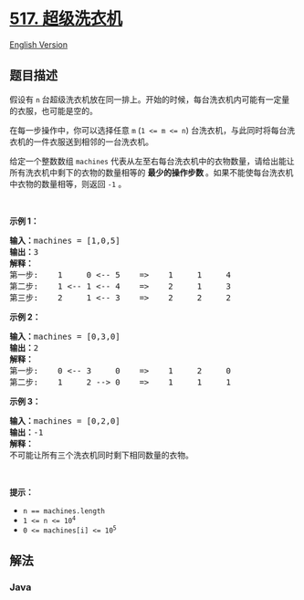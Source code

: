 # [517. 超级洗衣机](https://leetcode.cn/problems/super-washing-machines)

[English Version](/solution/0500-0599/0517.Super%20Washing%20Machines/README_EN.md)

## 题目描述

<p>假设有 <code>n</code><strong>&nbsp;</strong>台超级洗衣机放在同一排上。开始的时候，每台洗衣机内可能有一定量的衣服，也可能是空的。</p>

<p>在每一步操作中，你可以选择任意 <code>m</code> (<code>1 &lt;= m &lt;= n</code>) 台洗衣机，与此同时将每台洗衣机的一件衣服送到相邻的一台洗衣机。</p>

<p>给定一个整数数组&nbsp;<code>machines</code> 代表从左至右每台洗衣机中的衣物数量，请给出能让所有洗衣机中剩下的衣物的数量相等的 <strong>最少的操作步数 </strong>。如果不能使每台洗衣机中衣物的数量相等，则返回 <code>-1</code> 。</p>

<p>&nbsp;</p>

<p><strong>示例 1：</strong></p>

<pre>
<strong>输入：</strong>machines = [1,0,5]
<strong>输出：</strong>3
<strong>解释：</strong>
第一步:    1     0 &lt;-- 5    =&gt;    1     1     4
第二步:    1 &lt;-- 1 &lt;-- 4    =&gt;    2     1     3    
第三步:    2     1 &lt;-- 3    =&gt;    2     2     2   
</pre>

<p><strong>示例 2：</strong></p>

<pre>
<strong>输入：</strong>machines = [0,3,0]
<strong>输出：</strong>2
<strong>解释：</strong>
第一步:    0 &lt;-- 3     0    =&gt;    1     2     0    
第二步:    1     2 --&gt; 0    =&gt;    1     1     1     
</pre>

<p><strong>示例 3：</strong></p>

<pre>
<strong>输入：</strong>machines = [0,2,0]
<strong>输出：</strong>-1
<strong>解释：</strong>
不可能让所有三个洗衣机同时剩下相同数量的衣物。
</pre>

<p>&nbsp;</p>

<p><strong>提示：</strong></p>

<ul>
	<li><code>n == machines.length</code></li>
	<li><code>1 &lt;= n &lt;= 10<sup>4</sup></code></li>
	<li><code>0 &lt;= machines[i] &lt;= 10<sup>5</sup></code></li>
</ul>

## 解法

### **Java**

```java

```
